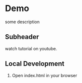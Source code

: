 # Demo 

some description 

## Subheader

watch tutorial on youtube. 

## Local Development 
 
 1. Open index.html in your browser